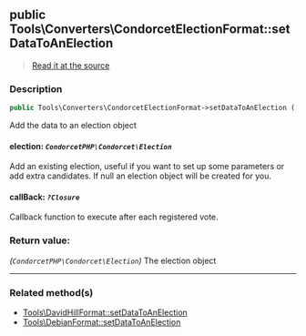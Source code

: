 ## public Tools\Converters\CondorcetElectionFormat::setDataToAnElection

> [Read it at the source](https://github.com/julien-boudry/Condorcet/blob/master/src/Tools/Converters/CondorcetElectionFormat.php#L144)

### Description    

```php
public Tools\Converters\CondorcetElectionFormat->setDataToAnElection ( [CondorcetPHP\Condorcet\Election $election = new CondorcetPHP\Condorcet\Election , ?Closure $callBack = null] ): CondorcetPHP\Condorcet\Election
```

Add the data to an election object
    

#### **election:** *```CondorcetPHP\Condorcet\Election```*   
Add an existing election, useful if you want to set up some parameters or add extra candidates. If null an election object will be created for you.    


#### **callBack:** *```?Closure```*   
Callback function to execute after each registered vote.    


### Return value:   

*(```CondorcetPHP\Condorcet\Election```)* The election object


---------------------------------------

### Related method(s)      

* [Tools\DavidHillFormat::setDataToAnElection](/Docs/ApiReferences/Tools\DavidHillFormat%20Class/public%20Tools\DavidHillFormat--setDataToAnElection.md)    
* [Tools\DebianFormat::setDataToAnElection](/Docs/ApiReferences/Tools\DebianFormat%20Class/public%20Tools\DebianFormat--setDataToAnElection.md)    
